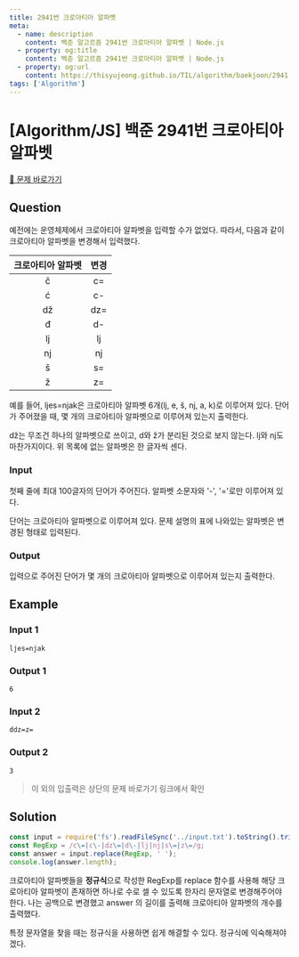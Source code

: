 ```yaml
---
title: 2941번 크로아티아 알파벳
meta:
  - name: description
    content: 백준 알고르즘 2941번 크로아티아 알파벳 | Node.js
  - property: og:title
    content: 백준 알고르즘 2941번 크로아티아 알파벳 | Node.js
  - property: og:url
    content: https://thisyujeong.github.io/TIL/algorithm/baekjoon/2941.html
tags: ['Algorithm']
---
```


# [Algorithm/JS] 백준 2941번 크로아티아 알파벳

[🔗 문제 바로가기](https://www.acmicpc.net/problem/2941)

## Question

예전에는 운영체제에서 크로아티아 알파벳을 입력할 수가 없었다. 따라서, 다음과 같이 크로아티아 알파벳을 변경해서 입력했다.

| 크로아티아 알파벳 | 변경 |
| :---------------: | :--: |
|         č         |  c=  |
|         ć         |  c-  |
|        dž         | dz=  |
|         đ         |  d-  |
|        lj         |  lj  |
|        nj         |  nj  |
|         š         |  s=  |
|         ž         |  z=  |

예를 들어, ljes=njak은 크로아티아 알파벳 6개(lj, e, š, nj, a, k)로 이루어져 있다. 단어가 주어졌을 때, 몇 개의 크로아티아 알파벳으로 이루어져 있는지 출력한다.

dž는 무조건 하나의 알파벳으로 쓰이고, d와 ž가 분리된 것으로 보지 않는다. lj와 nj도 마찬가지이다. 위 목록에 없는 알파벳은 한 글자씩 센다.

### Input

첫째 줄에 최대 100글자의 단어가 주어진다. 알파벳 소문자와 '-', '='로만 이루어져 있다.

단어는 크로아티아 알파벳으로 이루어져 있다. 문제 설명의 표에 나와있는 알파벳은 변경된 형태로 입력된다.

### Output

입력으로 주어진 단어가 몇 개의 크로아티아 알파벳으로 이루어져 있는지 출력한다.

## Example

### Input 1

```
ljes=njak
```

### Output 1

```
6
```

### Input 2

```
ddz=z=
```

### Output 2

```
3
```

> 이 외의 입출력은 상단의 문제 바로가기 링크에서 확인

## Solution

```js
const input = require('fs').readFileSync('../input.txt').toString().trim();
const RegExp = /c\=|c\-|dz\=|d\-|lj|nj|s\=|z\=/g;
const answer = input.replace(RegExp, ' ');
console.log(answer.length);
```

크로아티아 알파벳들을 **정규식**으로 작성한 RegExp를 replace 함수를 사용해 해당 크로아티아 알파벳이 존재하면 하나로 수로 셀 수 있도록 한자리 문자열로 변경해주어야 한다. 나는 공백으로 변경했고 answer 의 길이를 출력해 크로아티아 알파벳의 개수를 출력했다.

특정 문자열을 찾을 때는 정규식을 사용하면 쉽게 해결할 수 있다. 정규식에 익숙해져야겠다.
